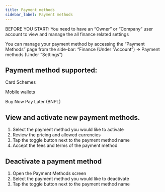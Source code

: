 ```yaml
---
title: Payment methods
sidebar_label: Payment methods
---
```

BEFORE YOU START:
You need to have an “Owner” or “Company” user account to view and manage the all finance related settings

You can manage your payment method by accessing the “Payment Methods” page from the side-bar: “Finance (Under “Account”) -> Payment methods (Under “Settings”)

## Payment method supported:
Card Schemes



Mobile wallets​


Buy Now Pay Later (BNPL)



## View and activate new payment methods.
1. Select the payment method you would like to activate
2. Review the pricing and allowed currencies
3. Tap the toggle button next to the payment method name
4. Accept the fees and terms of the payment method

## Deactivate a payment method
1. Open the Payment Methods screen
2. Select the payment method you would like to deactivate
3. Tap the toggle button next to the payment method name

